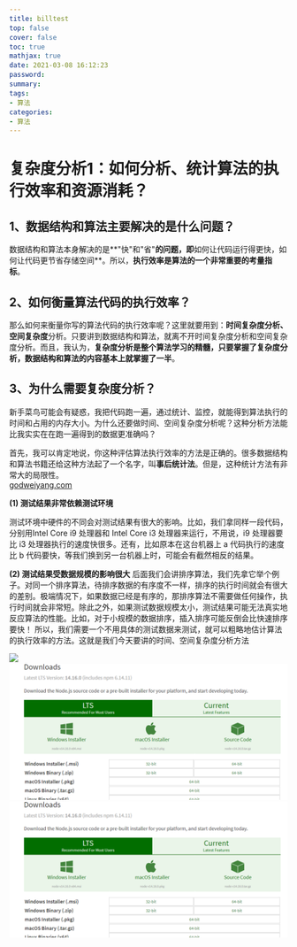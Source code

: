 ```yaml
---
title: billtest
top: false
cover: false
toc: true
mathjax: true
date: 2021-03-08 16:12:23
password:
summary:
tags:
- 算法
categories:
- 算法
---
```


# 复杂度分析1：如何分析、统计算法的执行效率和资源消耗？

## 1、数据结构和算法主要解决的是什么问题？

数据结构和算法本身解决的是**"快"和"省"**的问题，即**如何让代码运行得更快，如何让代码更节省存储空间**。所以，**执行效率是算法的一个非常重要的考量指标**。

## 2、如何衡量算法代码的执行效率？

那么如何来衡量你写的算法代码的执行效率呢？这里就要用到：**时间复杂度分析、空间复杂度**分析。只要讲到数据结构和算法，就离不开时间复杂度分析和空间复杂度分析。而且，我认为，**复杂度分析是整个算法学习的精髓，只要掌握了复杂度分析，数据结构和算法的内容基本上就掌握了一半**。

## 3、为什么需要复杂度分析？

新手菜鸟可能会有疑惑，我把代码跑一遍，通过统计、监控，就能得到算法执行的时间和占用的内存大小。为什么还要做时间、空间复杂度分析呢？这种分析方法能比我实实在在跑一遍得到的数据更准确吗？  

首先，我可以肯定地说，你这种评估算法执行效率的方法是正确的。很多数据结构和算法书籍还给这种方法起了一个名字，叫**事后统计法**。但是，这种统计方法有非常大的局限性。  
[godweiyang.com](https://godweiyang.com/)

**(1) 测试结果非常依赖测试环境**

测试环境中硬件的不同会对测试结果有很大的影响。比如，我们拿同样一段代码，分别用Intel Core i9 处理器和 Intel Core i3 处理器来运行，不用说，i9 处理器要比 i3 处理器执行的速度快很多。还有，比如原本在这台机器上 a 代码执行的速度比 b 代码要快，等我们换到另一台机器上时，可能会有截然相反的结果。  

**(2) 测试结果受数据规模的影响很大**
后面我们会讲排序算法，我们先拿它举个例子。对同一个排序算法，待排序数据的有序度不一样，排序的执行时间就会有很大的差别。极端情况下，如果数据已经是有序的，那排序算法不需要做任何操作，执行时间就会非常短。除此之外，如果测试数据规模太小，测试结果可能无法真实地反应算法的性能。比如，对于小规模的数据排序，插入排序可能反倒会比快速排序要快！
所以，我们需要一个不用具体的测试数据来测试，就可以粗略地估计算法的执行效率的方法。这就是我们今天要讲的时间、空间复杂度分析方法  

![](/medias/contact.jpg)
![](/source/_posts/billtest.assets/image-20210308161418019.png)
![image-20210308161418019](billtest.assets/image-20210308161418019.png)